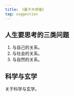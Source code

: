 ```yaml
---
title: 《量子大唠嗑》
tag: suggestion
---
```


## 人生要思考的三类问题
1. 与自己的关系。
2. 与社会的关系。
3. 与自然的关系。

## 科学与玄学
关于科学与玄学。
